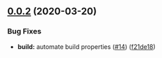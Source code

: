 ## [0.0.2](https://github.ibm.com/CloudEngineering/java-sdk-template/compare/0.0.1...0.0.2) (2020-03-20)


### Bug Fixes

* **build:** automate build properties ([#14](https://github.ibm.com/CloudEngineering/java-sdk-template/issues/14)) ([f21de18](https://github.ibm.com/CloudEngineering/java-sdk-template/commit/f21de1868a26377ff349540599580eb79b7e61b2))
